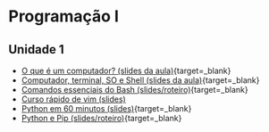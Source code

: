 # Programação I

## Unidade 1

- [O que é um computador? (slides da aula)](/p1-conteudo/0.1-o-que-eh-um-computador){target=_blank}
- [Computador, terminal, SO e Shell (slides da aula)](/p1-conteudo/0.2-computador-terminal-so-e-shell){target=_blank}
- [Comandos essenciais do Bash (slides/roteiro)](/p1-conteudo/0.3-comandos-essenciais-do-bash){target=_blank}
- [Curso rápido de vim (slides)](http://www.dsc.ufcg.edu.br/~dalton/vim)
- [Python em 60 minutos (slides)](/p1-conteudo/1.1-python-em-60-minutos){target=_blank}
- [Python e Pip (slides/roteiro)](/p1-conteudo/1.1-python-em-60-minutos){target=_blank}
